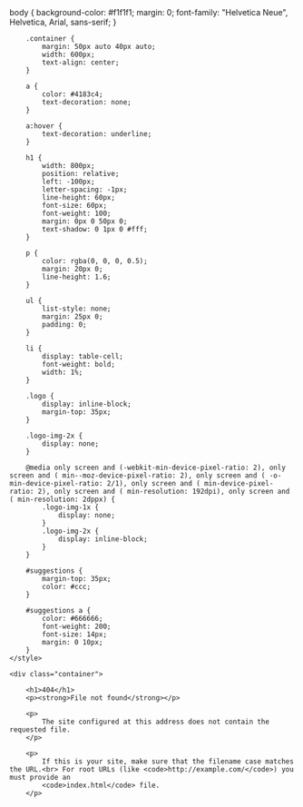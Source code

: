 
<!DOCTYPE html>
<html>

<head>
    <meta http-equiv="Content-type" content="text/html; charset=utf-8">
    <meta http-equiv="Content-Security-Policy" content="default-src 'none'; style-src 'unsafe-inline'; img-src data:; connect-src 'self'">
    <title>Page not found</title>
    <style type="text/css" media="screen">
        <style>
         div {
        background-image: url('img_girl.jpg');
      }
          </style>
        body {
            background-color: #f1f1f1;
            margin: 0;
            font-family: "Helvetica Neue", Helvetica, Arial, sans-serif;
        }

        .container {
            margin: 50px auto 40px auto;
            width: 600px;
            text-align: center;
        }

        a {
            color: #4183c4;
            text-decoration: none;
        }

        a:hover {
            text-decoration: underline;
        }

        h1 {
            width: 800px;
            position: relative;
            left: -100px;
            letter-spacing: -1px;
            line-height: 60px;
            font-size: 60px;
            font-weight: 100;
            margin: 0px 0 50px 0;
            text-shadow: 0 1px 0 #fff;
        }

        p {
            color: rgba(0, 0, 0, 0.5);
            margin: 20px 0;
            line-height: 1.6;
        }

        ul {
            list-style: none;
            margin: 25px 0;
            padding: 0;
        }

        li {
            display: table-cell;
            font-weight: bold;
            width: 1%;
        }

        .logo {
            display: inline-block;
            margin-top: 35px;
        }

        .logo-img-2x {
            display: none;
        }

        @media only screen and (-webkit-min-device-pixel-ratio: 2), only screen and ( min--moz-device-pixel-ratio: 2), only screen and ( -o-min-device-pixel-ratio: 2/1), only screen and ( min-device-pixel-ratio: 2), only screen and ( min-resolution: 192dpi), only screen and ( min-resolution: 2dppx) {
            .logo-img-1x {
                display: none;
            }
            .logo-img-2x {
                display: inline-block;
            }
        }

        #suggestions {
            margin-top: 35px;
            color: #ccc;
        }

        #suggestions a {
            color: #666666;
            font-weight: 200;
            font-size: 14px;
            margin: 0 10px;
        }
    </style>
</head>

<body>

    <div class="container">

        <h1>404</h1>
        <p><strong>File not found</strong></p>

        <p>
            The site configured at this address does not contain the requested file.
        </p>

        <p>
            If this is your site, make sure that the filename case matches the URL.<br> For root URLs (like <code>http://example.com/</code>) you must provide an
            <code>index.html</code> file.
        </p>
</body>

</html>
